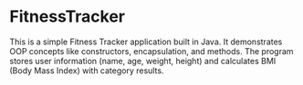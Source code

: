 # FitnessTracker
This is a simple Fitness Tracker application built in Java. It demonstrates OOP concepts like constructors, encapsulation, and methods.  The program stores user information (name, age, weight, height) and calculates BMI (Body Mass Index) with category results.
